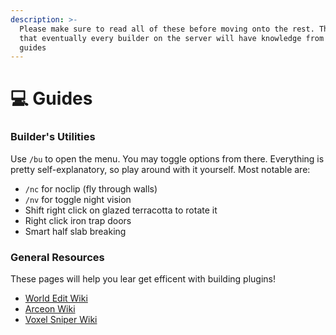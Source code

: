 ```yaml
---
description: >-
  Please make sure to read all of these before moving onto the rest. The hope is
  that eventually every builder on the server will have knowledge from these
  guides
---
```


# 💻 Guides

### Builder's Utilities

Use `/bu` to open the menu. You may toggle options from there. Everything is pretty self-explanatory, so play around with it yourself. Most notable are:

* `/nc` for noclip (fly through walls)
* `/nv` for toggle night vision
* Shift right click on glazed terracotta to rotate it
* Right click iron trap doors
* Smart half slab breaking

### General Resources
These pages will help you lear get efficent with building plugins!

- [World Edit Wiki](https://intellectualsites.github.io/fastasyncworldedit-documentation/) 
- [Arceon Wiki](https://github.com/Brennian/Arceon/wiki)
- [Voxel Sniper Wiki](https://intellectualsites.github.io/fastasyncvoxelsniper-documentation) 